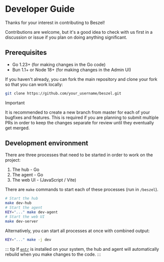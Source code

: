 # Developer Guide

Thanks for your interest in contributing to Beszel!

Contributions are welcome, but it's a good idea to check with us first in a discussion or issue if you plan on doing anything significant.

## Prerequisites

- Go 1.23+ (for making changes in the Go code)
- Bun 1.1+ or Node 18+ (for making changes in the Admin UI)

If you haven't already, you can fork the main repository and clone your fork so that you can work locally:

```bash
git clone https://github.com/your_username/beszel.git
```

> [!IMPORTANT]
> It is recommended to create a new branch from master for each of your bugfixes and features.
> This is required if you are planning to submit multiple PRs in order to keep the changes separate for review until they eventually get merged.

## Development environment

There are three processes that need to be started in order to work on the project:

1. The hub - Go
2. The agent - Go
3. The web UI - (JavaScript / Vite)

There are `make` commands to start each of these processes (run in `/beszel`).

```bash
# Start the hub
make dev-hub
# Start the agent
KEY="..." make dev-agent
# Start the web UI
make dev-server
```

Alternatively, you can start all processes at once with combined output:

```bash
KEY="..." make -j dev
```

::: tip
If [`entr`](https://github.com/eradman/entr) is installed on your system, the hub and agent will automatically rebuild when you make changes to the code.
:::
